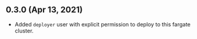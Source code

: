 ## 0.3.0 (Apr 13, 2021)

* Added `deployer` user with explicit permission to deploy to this fargate cluster.